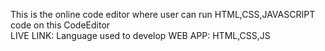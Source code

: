 This is the online code editor where user can run HTML,CSS,JAVASCRIPT code on this CodeEditor  
LIVE LINK:
  Language used to develop WEB APP: HTML,CSS,JS
